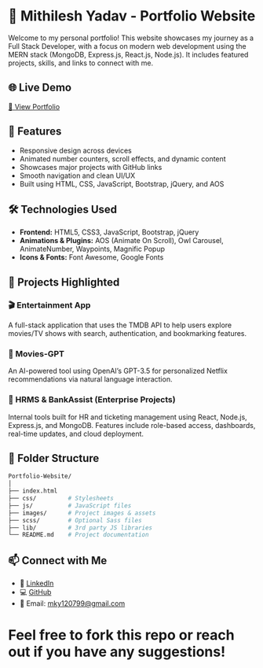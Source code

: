 # 💼 Mithilesh Yadav - Portfolio Website

Welcome to my personal portfolio! This website showcases my journey as a Full Stack Developer, with a focus on modern web development using the MERN stack (MongoDB, Express.js, React.js, Node.js). It includes featured projects, skills, and links to connect with me.

## 🌐 Live Demo

[🔗 View Portfolio](https://your-deployed-site-link.com)

## 📌 Features

- Responsive design across devices
- Animated number counters, scroll effects, and dynamic content
- Showcases major projects with GitHub links
- Smooth navigation and clean UI/UX
- Built using HTML, CSS, JavaScript, Bootstrap, jQuery, and AOS

## 🛠️ Technologies Used

- **Frontend:** HTML5, CSS3, JavaScript, Bootstrap, jQuery
- **Animations & Plugins:** AOS (Animate On Scroll), Owl Carousel, AnimateNumber, Waypoints, Magnific Popup
- **Icons & Fonts:** Font Awesome, Google Fonts

## 🚀 Projects Highlighted

### 🎬 Entertainment App
A full-stack application that uses the TMDB API to help users explore movies/TV shows with search, authentication, and bookmarking features.

### 🤖 Movies-GPT
An AI-powered tool using OpenAI’s GPT-3.5 for personalized Netflix recommendations via natural language interaction.

### 🧾 HRMS & BankAssist (Enterprise Projects)
Internal tools built for HR and ticketing management using React, Node.js, Express.js, and MongoDB. Features include role-based access, dashboards, real-time updates, and cloud deployment.

## 📁 Folder Structure

```bash
Portfolio-Website/
│
├── index.html
├── css/         # Stylesheets
├── js/          # JavaScript files
├── images/      # Project images & assets
├── scss/        # Optional Sass files
├── lib/         # 3rd party JS libraries
└── README.md    # Project documentation
```



## 📫 Connect with Me

- 🔗 [LinkedIn](https://www.linkedin.com/in/yadav11)
- 💻 [GitHub](https://github.com/mky120799)
- 📧 Email: [mky120799@gmail.com](mailto:mky120799@gmail.com)


# Feel free to fork this repo or reach out if you have any suggestions!

